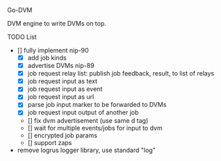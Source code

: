 Go-DVM

DVM engine to write DVMs on top.

TODO List
- [] fully implement nip-90
  - [x] add job kinds 
  - [x] advertise DVMs nip-89
  - [x] job request relay list: publish job feedback, result, to list of relays
  - [x] job request input as text
  - [x] job request input as event
  - [x] job request input as url
  - [x] parse job input marker to be forwarded to DVMs
  - [x] job request input output of another job
  - [] fix dvm advertisement (use same d tag)
  - [] wait for multiple events/jobs for input to dvm
  - [] encrypted job params
  - [] support zaps
- remove logrus logger library, use standard "log"